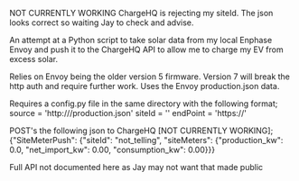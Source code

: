 NOT CURRENTLY WORKING
ChargeHQ is rejecting my siteId. The json looks correct so waiting Jay to check and advise.

An attempt at a Python script to take solar data from my local Enphase Envoy
and push it to the ChargeHQ API to allow me to charge my EV from excess solar.

Relies on Envoy being the older version 5 firmware. Version 7 will break the http auth and
require further work. Uses the Envoy production.json data.

Requires a config.py file in the same directory with the following format;
source = 'http://<ip of your local envoy>/production.json'
siteId = '<your siteId as provided by ChargeHQ>'
endPoint = 'https://<ChargeHQ API URL as provided by Jay>'

POST's the following json to ChargeHQ [NOT CURRENTLY WORKING];
{"SiteMeterPush": {"siteId": "not_telling", "siteMeters": {"production_kw": 0.0, "net_import_kw": 0.00, "consumption_kw": 0.00}}}

Full API not documented here as Jay may not want that made public



